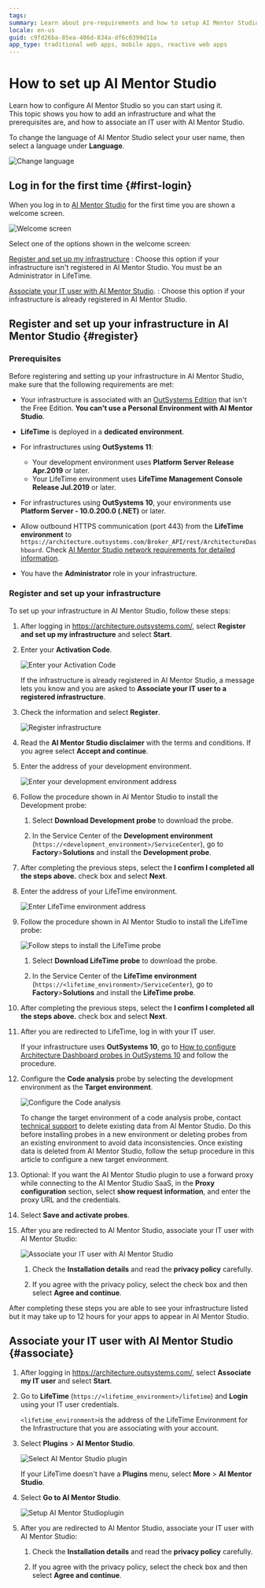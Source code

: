 ```yaml
---
tags: 
summary: Learn about pre-requirements and how to setup AI Mentor Studio.
locale: en-us
guid: c9fd26ba-85ea-406d-834a-df6c0399d11a
app_type: traditional web apps, mobile apps, reactive web apps
---
```



# How to set up AI Mentor Studio

Learn how to configure AI Mentor Studio so you can start using it.  
This topic shows you how to add an infrastructure and what the prerequisites are, and how to associate an IT user with AI Mentor Studio. 

<div class="info" markdown="1">

To change the language of AI Mentor Studio select your user name, then select a language under **Language**.

![Change language](images/setup-language.png)

</div>

## Log in for the first time {#first-login}

When you log in to [AI Mentor Studio](https://architecture.outsystems.com/) for the first time you are shown a welcome screen.

![Welcome screen](images/setup-choose.png?width=600)

Select one of the options shown in the welcome screen:

[Register and set up my infrastructure](#register)
:   Choose this option if your infrastructure isn't registered in AI Mentor Studio. You must be an Administrator in LifeTime.

[Associate your IT user with AI Mentor Studio](#associate).
:   Choose this option if your infrastructure is already registered in AI Mentor Studio.

## Register and set up your infrastructure in AI Mentor Studio {#register}

### Prerequisites

Before registering and setting up your infrastructure in AI Mentor Studio, make sure that the following requirements are met:

* Your infrastructure is associated with an [OutSystems Edition](https://www.outsystems.com/pricing-and-editions/) that isn't the Free Edition. **You can't use a Personal Environment with AI Mentor Studio**.

* **LifeTime** is deployed in a **dedicated environment**.

* For infrastructures using **OutSystems 11**:

    * Your development environment uses **Platform Server Release Apr.2019** or later.
    * Your LifeTime environment uses **LifeTime Management Console Release Jul.2019** or later.	

* For infrastructures using **OutSystems 10**, your environments use **Platform Server - 10.0.200.0 (.NET)** or later.

* Allow outbound HTTPS communication (port 443) from the  **LifeTime environment** to `https://architecture.outsystems.com/Broker_API/rest/ArchitectureDashboard`. Check [AI Mentor Studio network requirements for detailed information](../../setup-maintain/setup/network-requirements.md#architecture-dashboard).
* You have the **Administrator** role in your infrastructure.

### Register and set up your infrastructure

To set up your infrastructure in AI Mentor Studio, follow these steps:

1. After logging in https://architecture.outsystems.com/, select **Register and set up my infrastructure** and select **Start**.

1. Enter your **Activation Code**.

    ![Enter your Activation Code](images/setup-infrastructure-activation-code.png)

    <div class="info" markdown="1">

    If the infrastructure is already registered in AI Mentor Studio, a message lets you know and you are asked to **Associate your IT user to a registered infrastructure**.

    </div>

1. Check the information and select **Register**.

    ![Register infrastructure](images/setup-infrastructure-activation-code-more.png)

1. Read the **AI Mentor Studio disclaimer** with the terms and conditions. If you agree select **Accept and continue**.

1. Enter the address of your development environment.

    ![Enter your development environment address](images/setup-infrastructure-dev-probe-address.png)

1. Follow the procedure shown in AI Mentor Studio to install the Development probe:

    1. Select **Download Development probe** to download the probe.

    1. In the Service Center of the **Development environment** (`https://<development_environment>/ServiceCenter`), go to **Factory**>**Solutions** and install the **Development probe**.

1. After completing the previous steps, select the **I confirm I completed all the steps above.** check box and select **Next**.

1. Enter the address of your LifeTime environment.

    ![Enter LifeTime environment address](images/setup-infrastructure-lifetime-probe-address.png)

1. Follow the procedure shown in AI Mentor Studio to install the LifeTime probe:

    ![Follow steps to install the LifeTime probe](images/setup-infrastructure-lifetime-probe-steps-ad.png)

    1. Select **Download LifeTime probe** to download the probe.

    1. In the Service Center of the **LifeTime environment** (`https://<lifetime_environment>/ServiceCenter`), go to **Factory**>**Solutions** and install the **LifeTime probe**.

1. After completing the previous steps, select the **I confirm I completed all the steps above.** check box and select **Next**.

1. After you are redirected to LifeTime, log in with your IT user.

    <div class="info" markdown="1">

    If your infrastructure uses **OutSystems 10**, go to [How to configure Architecture Dashboard probes in OutSystems 10](how-probes-o10.md) and follow the procedure.

    </div>

1. Configure the **Code analysis** probe by selecting the development environment as the **Target environment**. 

    ![Configure the Code analysis](images/setup-probes-configure-lt.png)

    <div class="info" markdown="1">

    To change the target environment of a code analysis probe, contact [technical support](https://success.outsystems.com/Support/Enterprise_Customers/OutSystems_Support/01_Contact_OutSystems_technical_support) to delete existing data from AI Mentor Studio. Do this before installing probes in a new environment or deleting probes from an existing environment to avoid data inconsistencies. Once existing data is deleted from AI Mentor Studio, follow the setup procedure in this article to configure a new target environment.
    
    </div>

1. Optional: If you want the AI Mentor Studio plugin to use a forward proxy while connecting to the AI Mentor Studio SaaS, in the **Proxy configuration** section, select **show request information**, and enter the proxy URL and the credentials.

1. Select **Save and activate probes**.

1. After you are redirected to AI Mentor Studio, associate your IT user with AI Mentor Studio:

    ![Associate your IT user with AI Mentor Studio](images/setup-associate-accept.png)

    1. Check the **Installation details** and read the **privacy policy** carefully.

    1. If you agree with the privacy policy, select the check box and then select **Agree and continue**.

After completing these steps you are able to see your infrastructure listed but it may take up to 12 hours for your apps to appear in AI Mentor Studio.

## Associate your IT user with AI Mentor Studio {#associate}

1. After logging in https://architecture.outsystems.com/, select **Associate my IT user** and select **Start**.

1. Go to **LifeTime** (`https://<lifetime_environment>/lifetime`) and **Login** using your IT user credentials.

    `<lifetime_environment>`is the address of the LifeTime Environment for the Infrastructure that you are associating with your account.

1. Select **Plugins** \> **AI Mentor Studio**.

    ![Select AI Mentor Studio plugin](images/setup-plugin-lt.png)

    <div class="info" markdown="1">

    If your LifeTime doesn't have a **Plugins** menu, select **More** \> **AI Mentor Studio**.

    </div>

1. Select **Go to AI Mentor Studio**.

    ![Setup AI Mentor Studioplugin](images/setup-plugin-go-to-lt.png)

1. After you are redirected to AI Mentor Studio, associate your IT user with AI Mentor Studio:

    1. Check the **Installation details** and read the **privacy policy** carefully.

    1. If you agree with the privacy policy, select the check box and then select **Agree and continue**.
